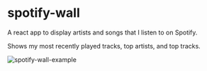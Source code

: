 # spotify-wall

A react app to display artists and songs that I listen to on Spotify.

Shows my most recently played tracks, top artists, and top tracks.

![spotify-wall-example](./readmeAssets/spotify-wall-example.png "screen shot")
